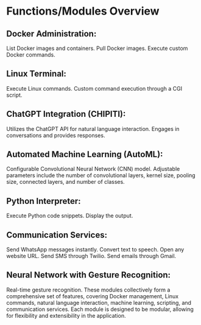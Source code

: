 <h1>Functions/Modules Overview</h1>

<h2>Docker Administration:</h2>

List Docker images and containers.
Pull Docker images.
Execute custom Docker commands.
<h2>Linux Terminal:</h2>

Execute Linux commands.
Custom command execution through a CGI script.
<h2>ChatGPT Integration (CHIPITI):</h2>

Utilizes the ChatGPT API for natural language interaction.
Engages in conversations and provides responses.
<h2>Automated Machine Learning (AutoML):</h2>

Configurable Convolutional Neural Network (CNN) model.
Adjustable parameters include the number of convolutional layers, kernel size, pooling size, connected layers, and number of classes.
<h2>Python Interpreter:</h2>

Execute Python code snippets.
Display the output.
<h2>Communication Services:</h2>

Send WhatsApp messages instantly.
Convert text to speech.
Open any website URL.
Send SMS through Twilio.
Send emails through Gmail.
<h2>Neural Network with Gesture Recognition:</h2>
Real-time gesture recognition.
<a>
These modules collectively form a comprehensive set of features, covering Docker management, Linux commands, natural language interaction, machine learning, scripting, and communication services. Each module is designed to be modular, allowing for flexibility and extensibility in the application.</a>
